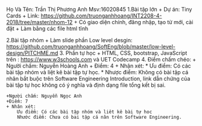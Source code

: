 Họ Và Tên: Trần Thị Phương Anh
 Msv:16020845
1.Bài tập lớn
	+ Dự án: Tiny Cards
	+ Link: https://github.com/truonganhhoang/INT2208-4-2018/tree/master/nhom-12
	+ Có giao diện chính, đăng nhập, tạo từ mới, cài đặt
	+ Làm bằng các file html tĩnh

2.Bài tập nhóm
	+ Làm slide phần Low level desgin: https://github.com/truonganhhoang/SoftEng/blob/master/low-level-design/PITCHME.md
3. Phần tự học
	+ HTML, CSS, bootstrap, JavaScript trên : https://www.w3schools.com và UET Codecamp
4. Điểm chấm chéo: 
	+ Người chấm: Nguyễn Hoàng Anh
	+ Điểm: 4
	+ Nhận xét: 
		* Ưu điểm: Có các bài tập nhóm và liệt kê bài tập tự học.
		* Nhược điểm: Không có bài tập cá nhân bắt buộc trên Software Engineering Introduction, link dẫn chứng của bài tập tự học không có ý nghĩa và định dạng file tổng kết bị sai.
		
	
	+Người chấm: Nguyễn Ngọc Anh
	+Điểm: 7
	+ Nhân xét:
		Ưu điểm: Có các bài tập nhóm và liêt kê bài tự hoc
		Nhước điểm: Chưa có bai tập cá nân trên Software Engineering.
